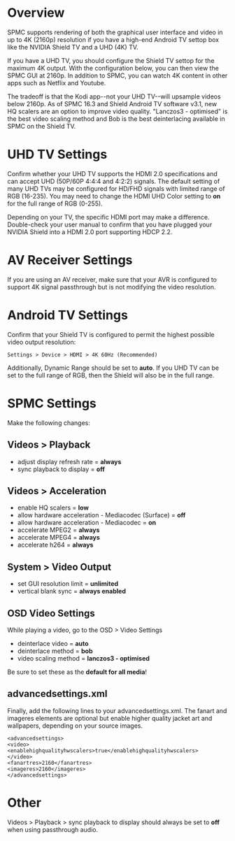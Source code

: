 # Overview
SPMC supports rendering of both the graphical user interface and video in up to 4K (2160p) resolution if you have a high-end Android TV settop box like the NVIDIA Shield TV and a UHD (4K) TV. 

If you have a UHD TV, you should configure the Shield TV settop for the maximum 4K output. With the configuration below, you can then view the SPMC GUI at 2160p. In addition to SPMC, you can watch 4K content in other apps such as Netflix and Youtube. 

The tradeoff is that the Kodi app--not your UHD TV--will upsample videos below 2160p. As of SPMC 16.3 and Shield Android TV software v3.1, new HQ scalers are an option to improve video quality. "Lanczos3 - optimised" is the best video scaling method and Bob is the best deinterlacing available in SPMC on the Shield TV.


# UHD TV Settings
Confirm whether your UHD TV supports the HDMI 2.0 specifications and can accept UHD (50P/60P 4:4:4 and 4:2:2) signals. The default setting of many UHD TVs may be configured for HD/FHD signals with limited range of RGB (16-235). You may need to change the HDMI UHD Color setting to **on** for the full range of RGB (0-255).

Depending on your TV, the specific HDMI port may make a difference. Double-check your user manual to confirm that you have plugged your NVIDIA Shield into a HDMI 2.0 port supporting HDCP 2.2.


# AV Receiver Settings
If you are using an AV receiver, make sure that your AVR is configured to support 4K signal passthrough but is not modifying the video resolution.


# Android TV Settings
Confirm that your Shield TV is configured to permit the highest possible video output resolution:
```
Settings > Device > HDMI > 4K 60Hz (Recommended)
```

Additionally, Dynamic Range should be set to **auto**. If you UHD TV can be set to the full range of RGB, then the Shield will also be in the full range.


# SPMC Settings
Make the following changes:

## Videos > Playback
* adjust display refresh rate = **always**
* sync playback to display = **off**

## Videos > Acceleration
* enable HQ scalers = **low**
* allow hardware acceleration - Mediacodec (Surface) = **off**
* allow hardware acceleration - Mediacodec = **on**
* accelerate MPEG2 = **always**
* accelerate MPEG4 = **always**
* accelerate h264 = **always**

## System > Video Output
* set GUI resolution limit = **unlimited**
* vertical blank sync = **always enabled**

## OSD Video Settings
While playing a video, go to the OSD > Video Settings
* deinterlace video = **auto**
* deinterlace method = **bob**
* video scaling method = **lanczos3 - optimised**

Be sure to set these as the **default for all media**!

## advancedsettings.xml
Finally, add the following lines to your advancedsettings.xml. The fanart and imageres elements are optional but enable higher quality jacket art and wallpapers, depending on your source images.

```
<advancedsettings>
<video>
<enablehighqualityhwscalers>true</enablehighqualityhwscalers>
</video>
<fanartres>2160</fanartres>
<imageres>2160</imageres>
</advancedsettings>

```


# Other
Videos > Playback > sync playback to display should always be set to **off** when using passthrough audio.